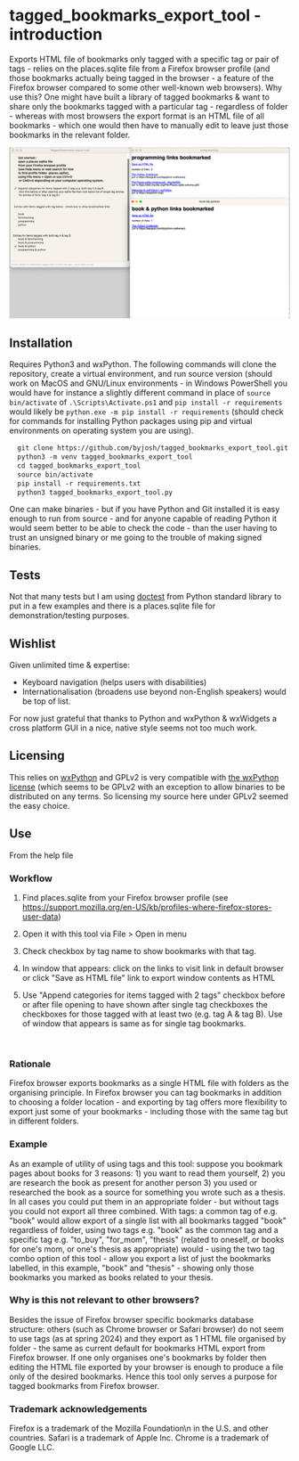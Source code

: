 # tagged_bookmarks_export_tool - introduction
Exports HTML file of bookmarks only tagged with a specific tag or pair of tags - relies on the places.sqlite file from a Firefox browser profile (and those bookmarks actually being tagged in the browser - a feature of the Firefox browser compared to some other well-known web browsers). Why use this? One might have built a library of tagged bookmarks & want to share only the bookmarks tagged with a particular tag - regardless of folder - whereas with most browsers the export format is an HTML file of all bookmarks - which one would then have to manually edit to leave just those bookmarks in the relevant folder.

![Screenshot of export tool showing main window with checkboxes for each tag and dual tag combination and two open windows of resulting HTML bookmarks](https://github.com/byjosh/tagged_bookmarks_export_tool/blob/main/Screenshot_tagged_bookmarks_export_tool.png?raw=true)

## Installation
Requires Python3 and wxPython. The following commands will clone the repository, create a virtual environment, and run source version (should work on MacOS and GNU/Linux environments - in 
Windows PowerShell you would have for instance a slightly different command in place of `source bin/activate`  of `.\Scripts\Activate.ps1` and `pip install -r requirements` would likely be `python.exe -m pip install -r requirements` (should check for commands for installing Python packages using pip and virtual environments on operating system you are using).

```
  git clone https://github.com/byjosh/tagged_bookmarks_export_tool.git
  python3 -m venv tagged_bookmarks_export_tool
  cd tagged_bookmarks_export_tool
  source bin/activate
  pip install -r requirements.txt
  python3 tagged_bookmarks_export_tool.py
```

One can make binaries - but if you have Python and Git installed it is easy enough to run from source - and for anyone capable of reading Python it would seem better to be able to check the code - than the user having to trust an unsigned binary or me going to the trouble of making signed binaries.

## Tests
Not that many tests but I am using [doctest](https://docs.python.org/3/library/doctest.html) from Python standard library to put in a few examples and there is a places.sqlite file for demonstration/testing purposes.

## Wishlist
Given unlimited time & expertise:
 * Keyboard navigation (helps users with disabilities)
 * Internationalisation (broadens use beyond non-English speakers) 
would be top of list.

For now just grateful that thanks to Python and wxPython & wxWidgets a cross platform GUI in a nice, native style seems not too much work.

## Licensing
This relies on [wxPython](https://wxpython.org/) and GPLv2 is very compatible with [the wxPython license](https://wxpython.org/pages/license/) (which seems to be GPLv2 with an exception to allow binaries to be distributed on any terms. So licensing my source here under GPLv2 seemed the easy choice.

## Use
From the help file
        <h3>Workflow</h3>
        <ol>
        <li><p>Find places.sqlite from your Firefox browser profile (see <a href="https://support.mozilla.org/en-US/kb/profiles-where-firefox-stores-user-data">https://support.mozilla.org/en-US/kb/profiles-where-firefox-stores-user-data</a>)</p></li>
        <li><p>Open it with this tool via File &gt; Open in menu</p></li>
        <li><p>Check checkbox by tag name to show bookmarks with that tag.</p></li>
        <li><p>In window that appears: click on the links to visit link in default browser or click "Save as HTML file" link to export window contents as HTML</p></li>
        <li><p>Use "Append categories for items tagged with 2 tags" checkbox before or after file opening to have shown after single tag checkboxes the checkboxes for those tagged with at least two (e.g. tag A & tag B). Use of window that appears is same as for single tag bookmarks.</p></li>
        </ol>\
        <h3>Rationale</h3>
        <p>Firefox browser exports bookmarks as a single HTML file with folders as the organising principle. In Firefox browser you can tag bookmarks in addition to choosing a folder location - and exporting by tag offers more flexibility to export just some of your bookmarks - including those with the same tag but in different folders.</p>
        <h3>Example</h3>
        <p>As an example of utility of using tags and this tool: suppose you bookmark pages about books for 3 reasons: 1) you want to read them yourself, 2) you are research the book as present for another person 3) you used or researched the book as a source for something you wrote such as a thesis. In all cases you could put them in an appropriate folder - but without tags you could not export all three combined. With tags: a common tag of e.g. "book" would allow export of a single list with all bookmarks tagged "book" regardless of folder, using two tags e.g. "book" as the common tag and a specific tag e.g. "to_buy", "for_mom", "thesis" (related to oneself, or books for one\'s mom, or one\'s thesis as appropriate) would - using the two tag combo option of this tool - allow you export a list of just the bookmarks labelled, in this example, "book" and "thesis" - showing only those bookmarks you marked as books related to your thesis.</p>
        <h3>Why is this not relevant to other browsers?</h3>
        <p>Besides the issue of Firefox browser specific bookmarks database structure: others (such as Chrome browser or Safari browser) do not seem to use tags (as at spring 2024) and they export as 1 HTML file organised by folder - the same as current default for bookmarks HTML export from Firefox browser. If one only organises one\'s bookmarks by folder then editing the HTML file exported by your browser is enough to produce a file only of the desired bookmarks. Hence this tool only serves a purpose for tagged bookmarks from Firefox browser.</p>
        <h3>Trademark acknowledgements</h3>
        <p>Firefox is a trademark of the Mozilla Foundation\n in the U.S. and other countries. Safari is a trademark of Apple Inc. Chrome is a trademark of Google LLC.</p>
